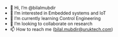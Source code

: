 - 👋 Hi, I’m @bilalmubdir
- 👀 I’m interested in Embedded systems and IoT
- 🌱 I’m currently learning Control Engineering
- 💞️ I’m looking to collaborate on research
- 📫 How to reach me (bilal.mubdir@uruktech.com)

<!---
bilalmubdir/bilalmubdir is a ✨ special ✨ repository because its `README.md` (this file) appears on your GitHub profile.
You can click the Preview link to take a look at your changes.
--->
